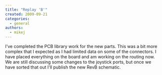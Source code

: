 ```yaml
---
title: "Replay 'B'"
created: 2009-09-21
categories: 
  - general
authors: 
  - mikej
---
```


I've completed the PCB library work for the new parts. This was a bit more complex that I expected as I had limited data on some of the connectors. I have placed everything on the board and am working on the routing now. We are still discussing some changes to the joystick ports, but once we have sorted that out I'll publish the new RevB schematic.
